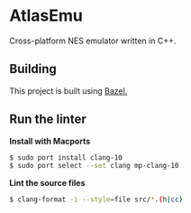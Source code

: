 # AtlasEmu
Cross-platform NES emulator written in C++.

## Building
This project is built using [Bazel.](https://docs.bazel.build/versions/3.1.0/install.html) 

## Run the linter

**Install with Macports**
```bash
$ sudo port install clang-10
$ sudo port select --set clang mp-clang-10
```
**Lint the source files**
```bash
$ clang-format -i --style=file src/*.(h|cc)
```
